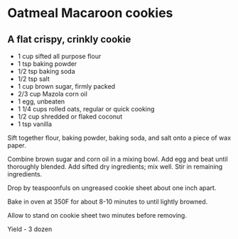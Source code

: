 # Oatmeal Macaroon cookies
## A flat crispy, crinkly cookie

- 1 cup sifted all purpose flour
- 1 tsp baking powder
- 1/2 tsp baking soda
- 1/2 tsp salt
- 1 cup brown sugar, firmly packed
- 2/3 cup Mazola corn oil
- 1 egg, unbeaten
- 1 1/4 cups rolled oats, regular or quick cooking
- 1/2 cup shredded or flaked coconut
- 1 tsp vanilla

Sift together flour, baking powder, baking soda, and salt onto a piece of wax paper.

Combine brown sugar and corn oil in a mixing bowl. Add egg  and beat until thoroughly blended. Add sifted dry ingredients; mix well. Stir in remaining ingredients.

Drop by teaspoonfuls on ungreased cookie sheet about one inch apart. 

Bake in oven at 350F for about 8-10 minutes to until lightly browned.

Allow to stand on cookie sheet two minutes before removing.

Yield - 3 dozen
